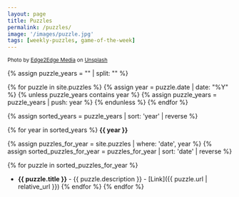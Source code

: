 ```yaml
---
layout: page
title: Puzzles
permalink: /puzzles/
image: '/images/puzzle.jpg'
tags: [weekly-puzzles, game-of-the-week]
---
```

<div style="text-align: left; font-size: smaller;">
Photo by <a href="https://unsplash.com/@edge2edgemedia?utm_content=creditCopyText&utm_medium=referral&utm_source=unsplash">Edge2Edge Media</a> on <a href="https://unsplash.com/photos/black-puzzle-piece-on-white-paper-x21KgBfOd_4?utm_content=creditCopyText&utm_medium=referral&utm_source=unsplash">Unsplash</a>
</div>  

{% assign puzzle_years = "" | split: "" %}

{% for puzzle in site.puzzles %}
  {% assign year = puzzle.date | date: "%Y" %}
  {% unless puzzle_years contains year %}
    {% assign puzzle_years = puzzle_years | push: year %}
  {% endunless %}
{% endfor %}

{% assign sorted_years = puzzle_years | sort: 'year' | reverse %}

{% for year in sorted_years %}
   **{{ year }}**
  
  {% assign puzzles_for_year = site.puzzles | where: 'date', year %}
  {% assign sorted_puzzles_for_year = puzzles_for_year | sort: 'date' | reverse %}
  
  {% for puzzle in sorted_puzzles_for_year %}
  - **{{ puzzle.title }}** -  {{ puzzle.description }} - [Link]({{ puzzle.url | relative_url }})
  {% endfor %}
{% endfor %}